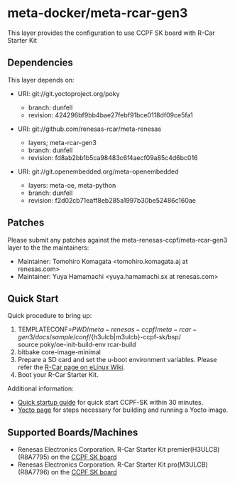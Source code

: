 # meta-docker/meta-rcar-gen3

This layer provides the configuration to use CCPF SK board with R-Car Starter Kit

## Dependencies

This layer depends on:

* URI: git://git.yoctoproject.org/poky
  * branch: dunfell
  * revision: 424296bf9bb4bae27febf91bce0118df09ce5fa1

* URI: git://github.com/renesas-rcar/meta-renesas
  * layers; meta-rcar-gen3
  * branch: dunfell
  * revision: fd8ab2bb1b5ca98483c6f4aecf09a85c4d6bc016

* URI: git://git.openembedded.org/meta-openembedded
  * layers: meta-oe, meta-python
  * branch: dunfell
  * revision: f2d02cb71eaff8eb285a1997b30be52486c160ae

## Patches

Please submit any patches against the meta-renesas-ccpf/meta-rcar-gen3 layer to the the maintainers:

* Maintainer: Tomohiro Komagata <tomohiro.komagata.aj at renesas.com>
* Maintainer: Yuya Hamamachi <yuya.hamamachi.sx at renesas.com>

## Quick Start

Quick procedure to bring up:
1. TEMPLATECONF=$PWD/meta-renesas-ccpf/meta-rcar-gen3/docs/sample/conf/${h3ulcb|m3ulcb}-ccpf-sk/bsp/ \
   source poky/oe-init-build-env rcar-build
2. bitbake core-image-minimal
3. Prepare a SD card and set the u-boot environment variables. Please refer the [R-Car page on eLinux Wiki](https://elinux.org/R-Car/Boards/Yocto-Gen3/v5.1.0#Running_Yocto_images).
4. Boot your R-Car Starter Kit.	

Additional information:
* [Quick startup guide](https://elinux.org/R-Car/Boards/CCPF-SK/GettingStarted/Linux) for quick start CCPF-SK within 30 minutes.
* [Yocto page](https://elinux.org/R-Car/Boards/CCPF-SK/Yocto-Gen3) for steps necessary for building and running a Yocto image.

## Supported Boards/Machines

- Renesas Electronics Corporation. R-Car Starter Kit premier(H3ULCB) (R8A7795) on the [CCPF SK board](https://elinux.org/R-Car/Boards/CCPF-SK)
- Renesas Electronics Corporation. R-Car Starter Kit pro(M3ULCB) (R8A7796) on the [CCPF SK board](https://elinux.org/R-Car/Boards/CCPF-SK)
